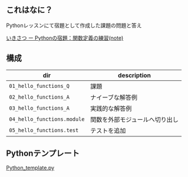 ## これはなに？ ##

Pythonレッスンにて宿題として作成した課題の問題と答え

[いきさつ ー Pythonの宿題：関数定義の練習(note)](https://note.mu/kokoronopython/n/nb09ca468a5a5)


## 構成 ##

| dir | description |
| ---- | ---- |
| `01_hello_functions_Q` | 課題 |
| `02_hello_functions_A` | ナイーブな解答例 |
| `03_hello_functions_A` | 実践的な解答例 |
| `04_hello_functions.module` | 関数を外部モジュールへ切り出し |
| `05_hello_functions.test` | テストを追加 |

## Pythonテンプレート ##

[Python_template.py](https://github.com/ShinNakamura/kokoronopython_hello_functions/blob/master/Python_template.py)